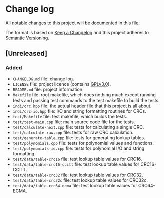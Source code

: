 # Change log
All notable changes to this project will be documented in this file.

The format is based on [Keep a Changelog](http://keepachangelog.com/) 
and this project adheres to [Semantic Versioning](http://semver.org/).

## [Unreleased]
### Added
- `CHANGELOG.md` file: change log.
- `LICENSE` file: project licence (contains
  [GPLv3.0](https://www.gnu.org/licenses/gpl.html)).
- `README.md` file: project information.
- `Makefile` file: root makefile, which does nothing much except running
  tests and passing test commands to the test makefile to build the
  tests.
- `indi/crc.hpp` file: the actual header file that this project is all
  about.
- `indi/crc-io.hpp` file: I/O and string formatting routines for CRCs.
- `test/Makefile` file: test makefile, which builds the tests.
- `test/test-main.cpp` file: main source code file for the tests.
- `test/calculate-next.cpp` file: tests for calculating a single CRC.
- `test/calculate-raw.cpp` file: tests for raw CRC calculation.
- `test/generate-table.cpp` file: tests for generating lookup tables.
- `test/polynomials.cpp` file: tests for polynomial values and
  functions.
- `test/polynomials-id.cpp` file: tests for polynomial I/O and string
  formatting.
- `test/data/table-crc16` file: test lookup table values for CRC16.
- `test/data/table-crc16-ccitt` file: test lookup table values for
  CRC16-CCITT.
- `test/data/table-crc32` file: test lookup table values for CRC32.
- `test/data/table-crc32c` file: test lookup table values for CRC32c.
- `test/data/table-crc64-ecma` file: test lookup table values for
  CRC64-ECMA.
